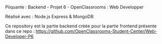 Piiquante : Backend - Projet 6 - OpenClassrooms : Web Developper

Réalisé avec : Node.js Express & MongoDB

Ce repository est la partie backend créée pour la partie frontend présente dans ce repo : 
https://github.com/OpenClassrooms-Student-Center/Web-Developer-P6
